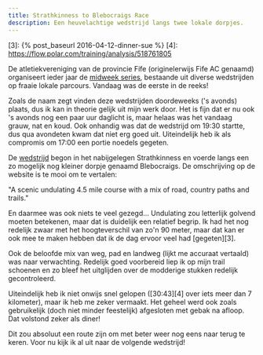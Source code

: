 ```yaml
---
title: Strathkinness to Blebocraigs Race
description: Een heuvelachtige wedstrijd langs twee lokale dorpjes.
---
```

[1]: http://www.fifeac.org/events/fife-ac-events/midweek-series/1158-midweek-series-2016.html
[2]: http://www.fifeac.org/events/fife-ac-events/strathkinness-blebocraigs.html
[3]: {% post_baseurl 2016-04-12-dinner-sue %}
[4]: https://flow.polar.com/training/analysis/518761805

De atletiekvereniging van de provincie Fife (originelerwijs Fife AC genaamd) organiseert ieder jaar de [midweek series][1], bestaande uit diverse wedstrijden op fraaie lokale parcours. Vandaag was de eerste in de reeks!

<a name="more"></a>

Zoals de naam zegt vinden deze wedstrijden doordeweeks ('s avonds) plaats, dus ik kan in theorie gelijk uit mijn werk door. Het is fijn dat er nu ook 's avonds nog een paar uur daglicht is, maar helaas was het vandaag grauw, nat en koud. Ook onhandig was dat de wedstrijd om 19:30 startte, dus qua avondeten kwam dat niet erg goed uit. Uiteindelijk heb ik als compromis om 17:00 een portie noedels gegeten.

De [wedstrijd][2] begon in het nabijgelegen Strathkinness en voerde langs een zo mogelijk nog kleiner dorpje genaamd Blebocraigs. De omschrijving op de website is te mooi om te vertalen:

"A scenic undulating 4.5 mile course with a mix of road, country paths and trails."

En daarmee was ook niets te veel gezegd... Undulating zou letterlijk golvend moeten betekenen, maar dat is duidelijk een relatief begrip. Ik had het nog redelijk zwaar met het hoogteverschil van zo'n 90 meter, maar dat kan er ook mee te maken hebben dat ik de dag ervoor veel had [gegeten][3].

Ook de beloofde mix van weg, pad en landweg (lijkt me accuraat vertaald) was naar verwachting. Redelijk goed voorbereid liep ik op mijn trail schoenen en zo bleef het uitglijden over de modderige stukken redelijk gecontroleerd.

Uiteindelijk heb ik niet onwijs snel gelopen ([30:43][4] over iets meer dan 7 kilometer), maar ik heb me zeker vermaakt. Het geheel werd ook zoals gebruikelijk (doch niet minder feestelijk) afgesloten met gebak na afloop. Dat volstond zeker als diner!

Dit zou absoluut een route zijn om met beter weer nog eens naar terug te keren. Voor nu kijk ik al uit naar de volgende wedstrijd!